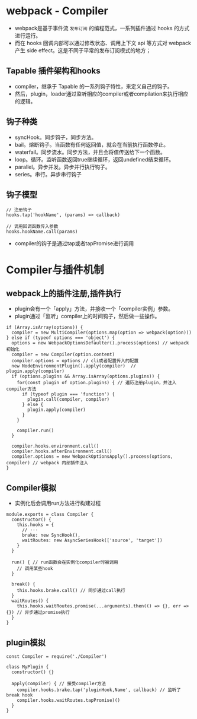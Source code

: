 # webpack - Compiler
- webpack是基于事件流 `发布订阅` 的编程范式，一系列插件通过 hooks 的方式进行运行。
- 而在 hooks 回调内部可以通过修改状态、调用上下文 api 等方式对 webpack 产生 side effect。这是不同于平常的发布订阅模式的地方；

## Tapable 插件架构和hooks
-  compiler，继承于 Tapable 的一系列钩子特性，来定义自己的钩子。
- 然后，plugin，loader通过监听相应的compiler或者compilation来执行相应的逻辑。

## 钩子种类
- syncHook。同步钩子，同步方法。
- bail。熔断钩子。当函数有任何返回值，就会在当前执行函数停止。
- waterfail。同步流水。同步方法，并且会将值传送给下一个函数。
- loop。循环。监听函数返回true继续循环，返回undefined结束循环。
- parallel。异步并发。异步并行执行钩子。
- series。串行。异步串行钩子

## 钩子模型
```JS
// 注册钩子
hooks.tap('hookName', (params) => callback)

// 调用回调函数传入参数
hooks.hookName.call(params)
```
- compiler的钩子是通过tap或者tapPromise进行调用

# Compiler与插件机制

## webpack上的插件注册,插件执行
- plugin会有一个「apply」方法，并接收一个「compiler实例」参数。
- plugin通过「监听」compiler上的时间钩子，然后做一些操作。
```JS
if (Array.isArray(options)) {
  compiler = new MultiCompiler(options.map(option => webpack(option)))
} else if (typeof options === 'object') {
  options = new WebpackOptionsDefaulter().process(options) // webpack 初始化
  compiler = new Compiler(option.content)
  compiler.options = options // cli或者配置传入的配置
  new NodeEnvironmentPlugin().apply(compiler)  // plugin.apply(compiler)
  if (options.plugins && Array.isArray(options.plugins)) {
    for(const plugin of option.plugins) { // 遍历注册plugin，并注入compiler方法
      if (typeof plugin === 'function') {
        plugin.call(compiler, compiler)
      } else {
        plugin.apply(compiler)
      }
    }
    
    compiler.run()
  }

  compiler.hooks.environment.call()
  compiler.hooks.afterEnvironment.call()
  compiler.options = new WebpackOptionsApply().process(options, compiler) // webpack 内部插件注入
}
```

## Compiler模拟

- 实例化后会调用run方法进行构建过程
```JS
module.exports = class Compiler {
  constructor() {
    this.hooks = {
      // ···
      brake: new SyncHook(),
      waitRoutes: new AsyncSeriesHook(['source', 'target'])
    }
  }

  run() { // run函数会在实例化compiler时被调用
    // 调用某些hook
  }

  break() {
    this.hooks.brake.call() // 同步通过call执行
  }
  waitRoutes() {
    this.hooks.waitRoutes.promise(...arguments).then(() => {}, err => {}) // 异步通过promise执行
  }
}
```

## plugin模拟
```JS
const Compiler = require('./Compiler')

class MyPlugin {
  constructor() {}

  apply(compiler) { // 接受compiler方法
    compiler.hooks.brake.tap('pluginHook,Name', callback) // 监听了break hook
    compiler.hooks.waitRoutes.tapPromise)()
  }
}
```
